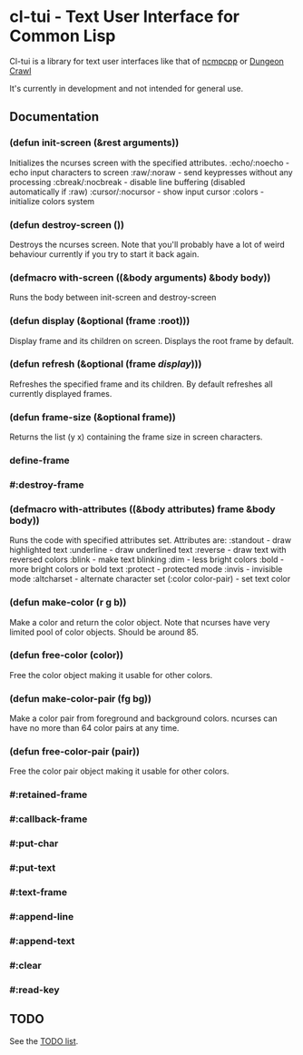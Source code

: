 # cl-tui - Text User Interface for Common Lisp

Cl-tui is a library for text user interfaces like that of [ncmpcpp](https://screenshots.debian.net/screenshots/n/ncmpcpp/4889_large.png) or [Dungeon Crawl](http://screenshots.debian.net/screenshots/c/crawl/1023_large.png)

It's currently in development and not intended for general use.

## Documentation

### (defun init-screen (&rest arguments))

Initializes the ncurses screen with the specified attributes.
:echo/:noecho - echo input characters to screen
:raw/:noraw - send keypresses without any processing
:cbreak/:nocbreak - disable line buffering (disabled automatically if :raw)
:cursor/:nocursor - show input cursor
:colors - initialize colors system

### (defun destroy-screen ())

Destroys the ncurses screen. Note that you'll probably have a lot of weird behaviour currently if you try to start it back again.

### (defmacro with-screen ((&body arguments) &body body))

Runs the body between init-screen and destroy-screen

### (defun display (&optional (frame :root)))

Display frame and its children on screen. Displays the root frame by default.

### (defun refresh (&optional (frame *display*)))

Refreshes the specified frame and its children. By default refreshes all currently displayed frames.

### (defun frame-size (&optional frame))

Returns the list (y x) containing the frame size in screen characters.

### define-frame

### #:destroy-frame

### (defmacro with-attributes ((&body attributes) frame &body body))

Runs the code with specified attributes set. Attributes are:
:standout - draw highlighted text
:underline - draw underlined text
:reverse - draw text with reversed colors
:blink - make text blinking
:dim - less bright colors
:bold - more bright colors or bold text
:protect - protected mode
:invis - invisible mode
:altcharset - alternate character set
(:color color-pair) - set text color

### (defun make-color (r g b))

Make a color and return the color object. Note that ncurses have very limited pool of color objects. Should be around 85.

### (defun free-color (color))

Free the color object making it usable for other colors.

### (defun make-color-pair (fg bg))

Make a color pair from foreground and background colors. ncurses can have no more than 64 color pairs at any time.

### (defun free-color-pair (pair))

Free the color pair object making it usable for other colors.

### #:retained-frame

### #:callback-frame

### #:put-char

### #:put-text


### #:text-frame

### #:append-line

### #:append-text

### #:clear



### #:read-key

## TODO
See the [TODO list](https://bitbucket.org/naryl/cl-tui/src/default/TODO.wiki).
